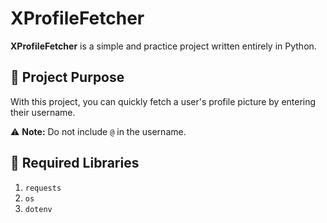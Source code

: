 # XProfileFetcher  
**XProfileFetcher** is a simple and practice project written entirely in Python.  

## 🔹 Project Purpose  
With this project, you can quickly fetch a user's profile picture by entering their username.  

⚠️ **Note:** Do not include `@` in the username.  

## 🔹 Required Libraries  
1. `requests`  
2. `os`  
3. `dotenv`  
